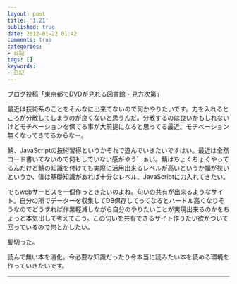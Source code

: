```yaml
---
layout: post
title: '1.21'
published: true
date: 2012-01-22 01:42
comments: true
categories:
- 日記
tags: []
keywords:
- 日記
---
```

ブログ投稿「[東京都でDVDが見れる図書館 - 見方次第](http://soramugi.hateblo.jp/entry/2012/01/21/044753 "東京都でDVDが見れる図書館 - 見方次第")」

最近は技術系のことをそんなに出来てないので何かやりたいです。力を入れるところが分散してしまうのが良くないと思うんだ。分散するのは良いかもしれないけどモチベーションを保てる事が大前提になると思ってる最近。モチベーション無くなってきてるからなー。

鯖、JavaScriptの技術習得というかそれで遊んでいきたいですはい。最近は全然コード書いてないので何もしていない感がやう゛ぁい。鯖はちょくちょくやってるんだけど鯖の知識を付けても実際に活用出来るレベルが高いというか幅が狭いというか、僕は基礎知識があれば十分なレベル。JavaScriptに力入れてきたい。

でもwebサービスを一個作っときたいのよね。匂いの共有が出来るようなサイト。自分の所でデーターを収集してDB保存してってなるとハードル高くなりそうなのでどうすれば作業軽減しながら自分のやりたいことが実現出来るのかをちょっと本気出して考えてこう。この匂いを共有できるサイト作りたい欲がついて回っているので何とかしたい。

髪切った。

読んで無い本を消化。今必要な知識だったり今本当に読みたい本を読める環境を作っていきたいです。

---

